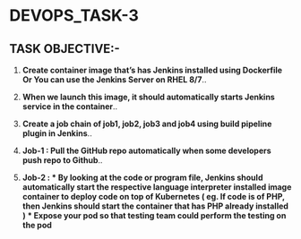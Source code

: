 # DEVOPS_TASK-3

## TASK OBJECTIVE:-

1. **Create container image that’s has Jenkins installed using Dockerfile Or You can use the Jenkins Server on RHEL 8/7**..

2. **When we launch this image, it should automatically starts Jenkins service in the container**..

3. **Create a job chain of job1, job2, job3 and job4 using build pipeline plugin in Jenkins**..

4. **Job-1 : Pull the GitHub repo automatically when some developers push repo to Github**..

5. **Job-2 :  * By looking at the code or program file, Jenkins should automatically start the respective language interpreter installed image container to deploy code on top of                  Kubernetes ( eg. If code is of PHP, then Jenkins should start the container that has PHP already installed )                                                                       * Expose your pod so that testing team could perform the testing on the pod**
